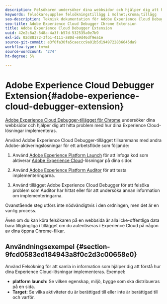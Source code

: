 ```yaml
---
description: Felsökaren undersöker dina webbsidor och hjälper dig att hitta problem med hur dina Experience Cloud-lösningar implementeras
keywords: felsökare;upplev felsökningstillägg i molnet;kroma;tillägg
seo-description: Teknisk dokumentation för Adobe Experience Cloud Debugger Chrome Extension - Granska dina webbsidor och förstå problem med implementeringen av din Experience Cloud-lösning
seo-title: Adobe Experience Cloud Debugger Chrome Extension
title: Adobe Experience Cloud Debugger Extension
uuid: 42e2c8a2-548a-4a3f-b57d-532535a0e7b9
exl-id: 02d88172-3fb1-4111-a80d-e9d46df9ea1e
source-git-commit: e3f0fa30fa5caeccc9a01b5d1949722836645da9
workflow-type: tm+mt
source-wordcount: '274'
ht-degree: 5%

---
```


# Adobe Experience Cloud Debugger Extension{#adobe-experience-cloud-debugger-extension}

[Adobe Experience Cloud Debugger-tillägget för Chrome](https://chrome.google.com/webstore/detail/adobe-experience-cloud-de/ocdmogmohccmeicdhlhhgepeaijenapj) undersöker dina webbsidor och hjälper dig att hitta problem med hur dina Experience Cloud-lösningar implementeras.

Använd Adobe Experience Cloud Debugger-tillägget tillsammans med andra Adobe-aktiveringslösningar för ett arbetsflöde som följande:

1. Använd [Adobe Experience Platform Launch](https://experienceleague.adobe.com/docs/launch/using/home.html) för att infoga kod som aktiverar [Adobe Experience Cloud](https://experienceleague.adobe.com/docs/home.html)-lösningar på dina sidor.

1. Använd [Adobe Experience Platform Auditor](https://docs.adobe.com/content/help/en/auditor/using/overview.html) för att testa implementeringarna.
1. Använd tillägget Adobe Experience Cloud Debugger för att felsöka problem som Auditor har hittat eller för att undersöka annan information om implementeringarna.

Ovanstående steg utförs inte nödvändigtvis i den ordningen, men det är en vanlig process.

Även om du kan köra felsökaren på en webbsida är alla icke-offentliga data bara tillgängliga i tillägget om du autentiseras i Experience Cloud på någon av dina öppna Chrome-flikar.

## Användningsexempel {#section-9fcd0583ed184943a8f0c2d3c00658e0}

Använd Felsökning för att samla in information som hjälper dig att förstå hur dina Experience Cloud-lösningar implementeras. Exempel:

* **platform launch:** Se vilken egenskap, miljö, bygge som ska distribueras på en sida.
* **Target:** Se vilka aktiviteter du är berättigad till eller inte är berättigad till och varför.
